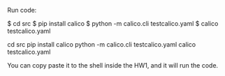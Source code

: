 Run code:

$ cd src
$ pip install calico
$ python -m calico.cli testcalico.yaml
$ calico testcalico.yaml

cd src
pip install calico
python -m calico.cli testcalico.yaml
calico testcalico.yaml

You can copy paste it to the shell inside the HW1, and it will run the code.